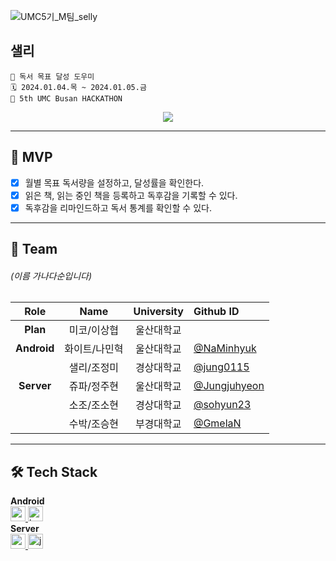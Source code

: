 ![UMC5기_M팀_selly](https://github.com/UMC-5th-M-team/.github/assets/76805879/48e0bd0a-bd72-4f57-9490-1903c9cdffad)

## 샐리
```
📓 독서 목표 달성 도우미
🗓️ 2024.01.04.목 ~ 2024.01.05.금
📌 5th UMC Busan HACKATHON
```

<div align="center">
  <a href="https://hits.seeyoufarm.com"><img src="https://hits.seeyoufarm.com/api/count/incr/badge.svg?url=https%3A%2F%2Fgithub.com%2FUMC-5th-M-team&count_bg=%236F7AA9&title_bg=%23323E7E&icon=quip.svg&icon_color=%23E7E7E7&title=sally&edge_flat=false"/></a>
</div>

---

## 📔 MVP
- [x] 월별 목표 독서량을 설정하고, 달성률을 확인한다.
- [x] 읽은 책, 읽는 중인 책을 등록하고 독후감을 기록할 수 있다.
- [x] 독후감을 리마인드하고 독서 통계를 확인할 수 있다.

---

## 🔖 Team
###### (이름 가나다순입니다)  
| Role | Name | University | Github ID |
| :------------: | :------------: | :------------: | :------------ |
| **Plan** | 미코/이상협 | 울산대학교 | |  
| **Android** | 화이트/나민혁 | 울산대학교 | [@NaMinhyuk](https://github.com/NaMinhyuk) |
|  | 샐리/조정미 | 경상대학교 | [@jung0115](https://github.com/jung0115) |
| **Server** | 쥬파/정주현 | 울산대학교 | [@Jungjuhyeon](https://github.com/Jungjuhyeon) |
| | 소조/조소현 | 경상대학교 | [@sohyun23](https://github.com/sohyun23) |
| | 수박/조승현 | 부경대학교 | [@GmelaN](https://github.com/GmelaN) |

---

## 🛠️ Tech Stack
**Android**  
<a href="https://developer.android.com" target="_blank" rel="noreferrer"> <img src="http://img.shields.io/badge/-Android_Studio-3DDC84?style=for-the-badge&logo=Android%20Studio&logoColor=white" alt="android" height="24"/> </a> <!-- 안드로이드 -->
<a href="https://kotlinlang.org" target="_blank" rel="noreferrer"> <img src="http://img.shields.io/badge/-Kotlin-7f52ff?style=for-the-badge&logo=Kotlin&logoColor=white" alt="kotlin" height="24"/> </a> <!-- Kotlin -->  
**Server**  
<a href="https://spring.io/projects/spring-boot" target="_blank" rel="noreferrer"> <img src="https://img.shields.io/badge/springboot-6DB33F?style=for-the-badge&logo=springboot&logoColor=white" alt="springboot" height="24"/> </a> <!-- SpringBoot -->
<a href="https://www.java.com" target="_blank" rel="noreferrer"> <img src="https://img.shields.io/badge/java-007396?style=for-the-badge&logo=java&logoColor=white" alt="java" height="24"/> </a> <!-- Java -->
